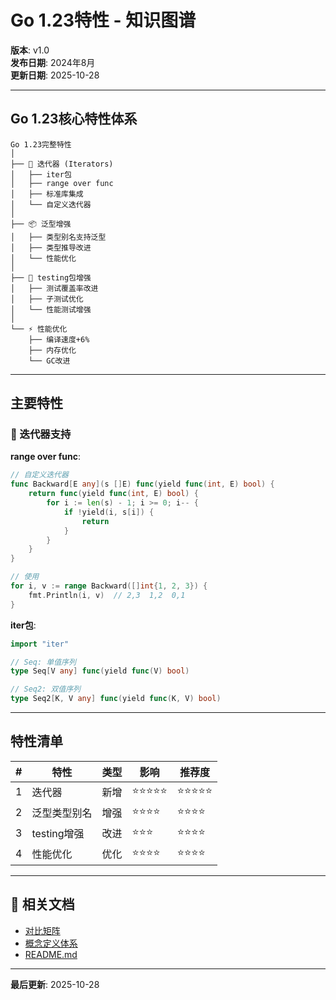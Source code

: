 # Go 1.23特性 - 知识图谱

**版本**: v1.0  
**发布日期**: 2024年8月  
**更新日期**: 2025-10-28

---

## Go 1.23核心特性体系

```text
Go 1.23完整特性
│
├── 🔄 迭代器 (Iterators)
│   ├── iter包
│   ├── range over func
│   ├── 标准库集成
│   └── 自定义迭代器
│
├── 📦 泛型增强
│   ├── 类型别名支持泛型
│   ├── 类型推导改进
│   └── 性能优化
│
├── 🧪 testing包增强
│   ├── 测试覆盖率改进
│   ├── 子测试优化
│   └── 性能测试增强
│
└── ⚡ 性能优化
    ├── 编译速度+6%
    ├── 内存优化
    └── GC改进
```

---

## 主要特性

### 🔄 迭代器支持

**range over func**:
```go
// 自定义迭代器
func Backward[E any](s []E) func(yield func(int, E) bool) {
    return func(yield func(int, E) bool) {
        for i := len(s) - 1; i >= 0; i-- {
            if !yield(i, s[i]) {
                return
            }
        }
    }
}

// 使用
for i, v := range Backward([]int{1, 2, 3}) {
    fmt.Println(i, v)  // 2,3  1,2  0,1
}
```

**iter包**:
```go
import "iter"

// Seq: 单值序列
type Seq[V any] func(yield func(V) bool)

// Seq2: 双值序列
type Seq2[K, V any] func(yield func(K, V) bool)
```

---

## 特性清单

| # | 特性 | 类型 | 影响 | 推荐度 |
|---|------|------|------|-------|
| 1 | 迭代器 | 新增 | ⭐⭐⭐⭐⭐ | ⭐⭐⭐⭐⭐ |
| 2 | 泛型类型别名 | 增强 | ⭐⭐⭐⭐ | ⭐⭐⭐⭐ |
| 3 | testing增强 | 改进 | ⭐⭐⭐ | ⭐⭐⭐⭐ |
| 4 | 性能优化 | 优化 | ⭐⭐⭐⭐ | ⭐⭐⭐⭐ |

---

## 🔗 相关文档

- [对比矩阵](./00-对比矩阵.md)
- [概念定义体系](./00-概念定义体系.md)
- [README.md](./README.md)

---

**最后更新**: 2025-10-28
